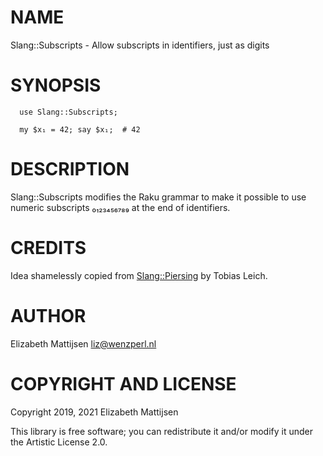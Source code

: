 NAME
====

Slang::Subscripts - Allow subscripts in identifiers, just as digits

SYNOPSIS
========

```perl6
  use Slang::Subscripts;

  my $x₁ = 42; say $x₁;  # 42
```

DESCRIPTION
===========

Slang::Subscripts modifies the Raku grammar to make it possible to use numeric subscripts ₀₁₂₃₄₅₆₇₈₉ at the end of identifiers.

CREDITS
=======

Idea shamelessly copied from [Slang::Piersing](Slang::Piersing) by Tobias Leich.

AUTHOR
======

Elizabeth Mattijsen <liz@wenzperl.nl>

COPYRIGHT AND LICENSE
=====================

Copyright 2019, 2021 Elizabeth Mattijsen

This library is free software; you can redistribute it and/or modify it under the Artistic License 2.0.

